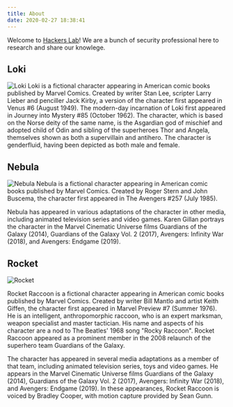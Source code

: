 ```yaml
---
title: About
date: 2020-02-27 18:38:41
---
```


Welcome to [Hackers Lab](https://hexo.io/)! We are a bunch of security professional here to research and share our knowlege. 
## Loki
![Loki](https://upload.wikimedia.org/wikipedia/en/4/45/Loki_Laufeyson_Earth_616.jpg "Loki")
Loki is a fictional character appearing in American comic books published by Marvel Comics. Created by writer Stan Lee, scripter Larry Lieber and penciller Jack Kirby, a version of the character first appeared in Venus #6 (August 1949). The modern-day incarnation of Loki first appeared in Journey into Mystery #85 (October 1962). The character, which is based on the Norse deity of the same name, is the Asgardian god of mischief and adopted child of Odin and sibling of the superheroes Thor and Angela, themselves shown as both a supervillain and antihero. The character is genderfluid, having been depicted as both male and female.

## Nebula
![Nebula](https://static1.srcdn.com/wordpress/wp-content/uploads/2019/12/Nebula-Marvel-Comic-New-Look-Hair.jpg?q=50&fit=crop&w=960&h=500&dpr=1.5 "Nebula")
Nebula is a fictional character appearing in American comic books published by Marvel Comics. Created by Roger Stern and John Buscema, the character first appeared in The Avengers #257 (July 1985).

Nebula has appeared in various adaptations of the character in other media, including animated television series and video games. Karen Gillan portrays the character in the Marvel Cinematic Universe films Guardians of the Galaxy (2014), Guardians of the Galaxy Vol. 2 (2017), Avengers: Infinity War (2018), and Avengers: Endgame (2019).

## Rocket
![Rocket](https://vignette.wikia.nocookie.net/marvelcinematicuniverse/images/3/34/Rocket-EndgameProfile.jpg/revision/latest/scale-to-width-down/310?cb=20190423175032 "Rocket")

Rocket Raccoon is a fictional character appearing in American comic books published by Marvel Comics. Created by writer Bill Mantlo and artist Keith Giffen, the character first appeared in Marvel Preview #7 (Summer 1976). He is an intelligent, anthropomorphic raccoon, who is an expert marksman, weapon specialist and master tactician. His name and aspects of his character are a nod to The Beatles' 1968 song "Rocky Raccoon". Rocket Raccoon appeared as a prominent member in the 2008 relaunch of the superhero team Guardians of the Galaxy.

The character has appeared in several media adaptations as a member of that team, including animated television series, toys and video games. He appears in the Marvel Cinematic Universe films Guardians of the Galaxy (2014), Guardians of the Galaxy Vol. 2 (2017), Avengers: Infinity War (2018), and Avengers: Endgame (2019). In these appearances, Rocket Raccoon is voiced by Bradley Cooper, with motion capture provided by Sean Gunn.
